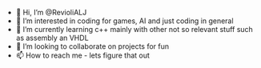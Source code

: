 - 👋 Hi, I’m @RevioliALJ
- 👀 I’m interested in coding for games, AI and just coding in general
- 🌱 I’m currently learning c++ mainly with other not so relevant stuff such as assembly an VHDL
- 💞️ I’m looking to collaborate on projects for fun
- 📫 How to reach me - lets figure that out

<!---
RevioliALJ/RevioliALJ is a ✨ special ✨ repository because its `README.md` (this file) appears on your GitHub profile.
You can click the Preview link to take a look at your changes.
--->
